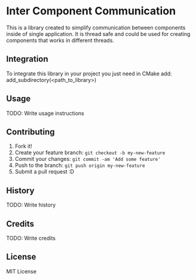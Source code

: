 # Inter Component Communication
This is a library created to simplify communication
between components inside of single application.
It is thread safe and could be used for creating
components that works in different threads.

## Integration
To integrate this library in your project you just need
in CMake add:
add_subdirectory(<path_to_library>)

## Usage
TODO: Write usage instructions

## Contributing
1. Fork it!
2. Create your feature branch: `git checkout -b my-new-feature`
3. Commit your changes: `git commit -am 'Add some feature'`
4. Push to the branch: `git push origin my-new-feature`
5. Submit a pull request :D

## History
TODO: Write history

## Credits
TODO: Write credits

## License
MIT License
